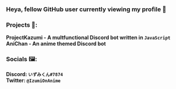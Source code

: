 ### Heya, fellow GitHub user currently viewing my profile 👋

### Projects 🔧:
   **ProjectKazumi - A multfunctional Discord bot written in `JavaScript`**                                                                                                         
   **AniChan - An anime themed Discord bot**
   
### Socials 🖼:
   **Discord: `いずみくん#7874`**                                                                                                                                                   
   **Twitter: `@IzumiOnAnime`**
